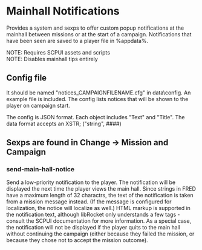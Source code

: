 
# Mainhall Notifications
Provides a system and sexps to offer custom popup notifications at the mainhall between missions or at the start of a campaign. Notifications that have been seen are saved to a player file in %appdata%.

NOTE: Requires SCPUI assets and scripts  
NOTE: Disables mainhall tips entirely

## Config file
It should be named "notices_CAMPAIGNFILENAME.cfg" in data\config. An example file is included. The config lists notices that will be shown to the player on campaign start.

The config is JSON format. Each object includes "Text" and "Title". The data format accepts an XSTR; ("string", ####)

## Sexps are found in Change -> Mission and Campaign

### send-main-hall-notice
Send a low-priority notification to the player. The notification will be displayed the next time the player views the main hall. Since strings in FRED have a maximum length of 32 charactrs, the text of the notification is taken from a mission message instead. (If the message is configured for localization, the notice will localize as well.) HTML markup is supported in the notification text, although libRocket only understands a few tags - consult the SCPUI documentation for more information. As a special case, the notification will not be displayed if the player quits to the main hall without continuing the campaign (either because they failed the mission, or because they chose not to accept the mission outcome).
